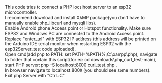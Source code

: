 This code tries to connect a PHP localhost server to an esp32 microcontroller. <br>
I recommend download and install XAMP package(you don't have to manually enable php_libcurl and mysqli libs). <br>
Enable Android phone Access point or Hotspot functionality. Make sure ESP32 and Windows PC are connected to the Android Access point. <br>
Replace "enter_url" with ESP32 IP address (this address will be printed on the Arduino IDE serial monitor when restarting ESP32 with the esp32Server_test code uploaded). <br>
Open cmd(add php to PATH: set PATH=%PATH%;C:\xampp\php), navigate to folder that contain this script(for ex: cd downloads\php_curl_test-main), start PHP server: php -S localhost:8000 curl_test.php . <br>
In browser navigate to localhost:8000 (you should see some numbers). <br>
Exit php Server with "Ctrl+C"
